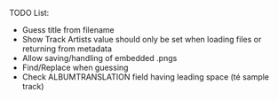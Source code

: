TODO List:

* Guess title from filename
* Show Track Artists value should only be set when loading files or returning from metadata
* Allow saving/handling of embedded .pngs
* Find/Replace when guessing
* Check ALBUMTRANSLATION field having leading space (té sample track)
